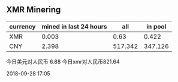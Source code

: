 ## XMR Minering

|currency|mined in last 24 hours|all|in pool|
|---|---|---|---|
|XMR|0.003|0.63|0.422|
|CNY|2.398|517.342|347.126|

今日美元对人民币 6.88	今日xmr对人民币821.64


2018-09-28 17:05